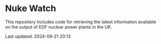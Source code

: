 # Nuke Watch

This repository includes code for retrieving the latest information available on the output of EDF nuclear power plants in the UK.

Last updated: 2024-09-21 20:13